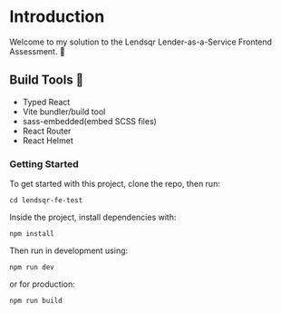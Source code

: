 # Introduction

Welcome to my solution to the Lendsqr Lender-as-a-Service Frontend Assessment. 👋

## Build Tools 🧰

- Typed React
- Vite bundler/build tool
- sass-embedded(embed SCSS files)
- React Router
- React Helmet

### Getting Started

To get started with this project, clone the repo, then run:

```cd lendsqr-fe-test```

Inside the project, install dependencies with:

```npm install```

Then run in development using:

```npm run dev```

or for production:

```npm run build```
